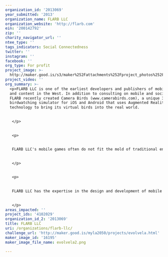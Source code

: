 ```yaml
---
organization_id: '2013069'
year_submitted: '2013'
organization_name: FLARB LLC
organization_website: 'http://flarb.com'
ein: '200142792'
zip: ''
charity_navigator_url: ''
ntee_type: ''
tags_indicators: Social Connectedness
twitter: ''
instagram: ''
facebook: ''
org_type: For profit
project_image: >-
  http://maker.good.is/s3/maker%252Fattachments%252Fproject_photos%252Fimages%252F16195%252Fdisplay%252Fevolvela2.png=c570x385
project_video: ''
org_summary: >-
  <p>FLARB LLC is one of the earliest developers and publishers of mobile games
  and content in the West. In addition to consulting on mobile and social games
  FLARB recently created Camera Birds (www.camerabirds.com), a unique 3D
  birdwatching simulator for iOS and Android that uses Augmented Reality
  technology to bring its virtual birds into the real world.
   
   
   </p>
   
   
   <p>
   
   
   FLARB LLC's mobile games often do not fit the mold of traditional entertainment. One of FLARB's more popular experiments in pushing boundaries is Brick Buddies (www.flarb.com/bb), a hilarious satire of social games that has been favorably reviewed by such media outlets as The Guardian. Creating apps as a platform for social activism is a natural next step.
   
   
   </p>
   
   
   <p>
   
   
   FLARB LLC has the expertise in the design and development of mobile apps as well as the Augmented Reality technology necessary to build this application.
   
   
   </p>
areas_impacted: ''
project_ids: '4102029'
organization_id_2: '2013069'
title: FLARB LLC
uri: /organizations/flarb-llc/
challenge_url: 'http://maker.good.is/myla2050/projects/evolvela.html'
maker_image_id: '16195'
maker_image_file_name: evolvela2.png

---
```

